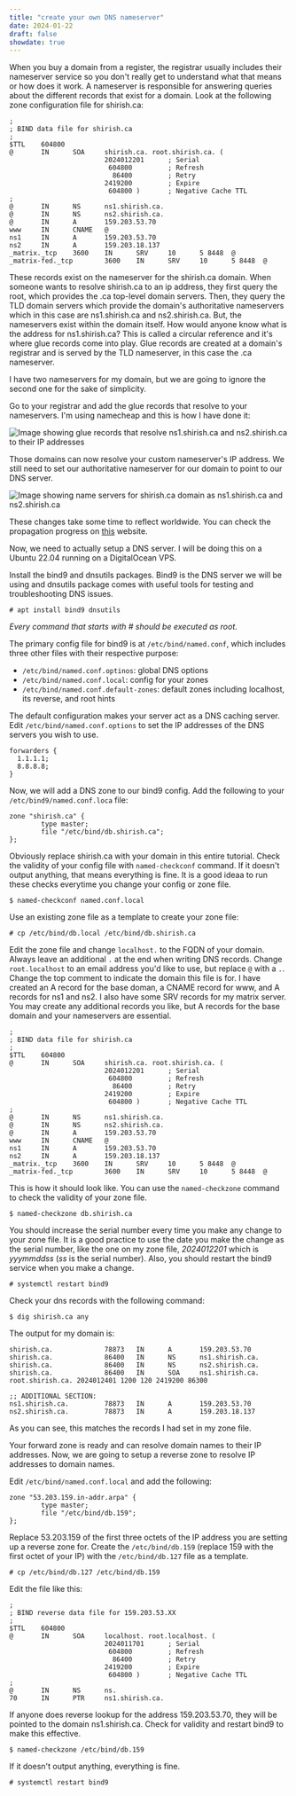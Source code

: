 ```yaml
---
title: "create your own DNS nameserver"
date: 2024-01-22
draft: false
showdate: true
---
```


When you buy a domain from a register, the registrar usually includes their nameserver service so you don't really get to understand what that means or how does it work. A nameserver is responsible for answering queries about the different records that exist for a domain. Look at the following zone configuration file for shirish.ca:

```
;
; BIND data file for shirish.ca
;
$TTL    604800
@       IN      SOA     shirish.ca. root.shirish.ca. (
                        2024012201      ; Serial
                         604800         ; Refresh
                          86400         ; Retry
                        2419200         ; Expire
                         604800 )       ; Negative Cache TTL
;
@       IN      NS      ns1.shirish.ca.
@       IN      NS      ns2.shirish.ca.
@       IN      A       159.203.53.70
www     IN      CNAME   @
ns1     IN      A       159.203.53.70
ns2     IN      A       159.203.18.137
_matrix._tcp    3600    IN      SRV     10      5 8448  @
_matrix-fed._tcp        3600    IN      SRV     10      5 8448  @

```

These records exist on the nameserver for the shirish.ca domain. When someone wants to resolve shirish.ca to an ip address, they first query the root, which provides the .ca top-level domain servers. Then, they query the TLD domain servers which provide the domain's authoritative nameservers which in this case are ns1.shirish.ca and ns2.shirish.ca.  But, the nameservers exist within the domain itself. How would anyone know what is the address for ns1.shirish.ca? This is called a circular reference and it's where glue records come into play. Glue records are created at a domain's registrar and is served by the TLD nameserver, in this case the .ca nameserver.

I have two nameservers for my domain, but we are going to ignore the second one for the sake of simplicity.

Go to your registrar and add the glue records that resolve to your nameservers. I'm using namecheap and this is how I have done it:

![Image showing glue records that resolve ns1.shirish.ca and ns2.shirish.ca to their IP addresses](/images/nameserver-1.png)

Those domains can now resolve your custom nameserver's IP address. We still need to set our authoritative nameserver for our domain to point to our DNS server.

![Image showing name servers for shirish.ca domain as ns1.shirish.ca and ns2.shirish.ca](/images/nameserver-2.png)

These changes take some time to reflect worldwide. You can check the propagation progress on [this](https://www.whatsmydns.net/) website.

Now, we need to actually setup a DNS server. I will be doing this on a Ubuntu 22.04 running on a DigitalOcean VPS.

Install the bind9 and dnsutils packages. Bind9 is the DNS server we will be using and dnsutils package comes with useful tools for testing and troubleshooting DNS issues.

```
# apt install bind9 dnsutils
```
*Every command that starts with # should be executed as root*.

The primary config file for bind9 is at `/etc/bind/named.conf`, which includes three other files with their respective purpose:

- `/etc/bind/named.conf.optinos`: global DNS options
- `/etc/bind/named.conf.local`: config for your zones
- `/etc/bind/named.conf.default-zones`: default zones including localhost, its reverse, and root hints

The default configuration makes your server act as a DNS caching server. Edit `/etc/bind/named.conf.options` to set the IP addresses of the DNS servers you wish to use.
```
forwarders {
  1.1.1.1;
  8.8.8.8;
}
```

Now, we will add a DNS zone to our bind9 config. Add the following to your `/etc/bind9/named.conf.loca` file:

```
zone "shirish.ca" {
        type master;
        file "/etc/bind/db.shirish.ca";
};
```
Obviously replace shirish.ca with your domain in this entire tutorial. Check the validity of your config file with `named-checkconf` command. If it doesn't output anything, that means everything is fine. It is a good ideaa to run these checks everytime you change your config or zone file.
```
$ named-checkconf named.conf.local
```

Use an existing zone file as a template to create your zone file:
```
# cp /etc/bind/db.local /etc/bind/db.shirish.ca
```
Edit the zone file and change `localhost.` to the FQDN of your domain. Always leave an additional `.` at the end when writing DNS records. Change `root.localhost` to an email address you'd like to use, but replace `@` with a `.`. Change the top comment to indicate the domain this file is for. I have created an A record for the base doman, a CNAME record for www, and A records for ns1 and ns2. I also have some SRV records for my matrix server. You may create any additional records you like, but A records for the base domain and your nameservers are essential.
```
;
; BIND data file for shirish.ca
;
$TTL    604800
@       IN      SOA     shirish.ca. root.shirish.ca. (
                        2024012201      ; Serial
                         604800         ; Refresh
                          86400         ; Retry
                        2419200         ; Expire
                         604800 )       ; Negative Cache TTL
;
@       IN      NS      ns1.shirish.ca.
@       IN      NS      ns2.shirish.ca.
@       IN      A       159.203.53.70
www     IN      CNAME   @
ns1     IN      A       159.203.53.70
ns2     IN      A       159.203.18.137
_matrix._tcp    3600    IN      SRV     10      5 8448  @
_matrix-fed._tcp        3600    IN      SRV     10      5 8448  @

```
This is how it should look like. You can use the `named-checkzone` command to check the validity of your zone file.
```
$ named-checkzone db.shirish.ca
```
You should increase the serial number every time you make any change to your zone file. It is a good practice to use the date you make the change as the serial number, like the one on my zone file, *2024012201* which is *yyymmddss* (*ss* is the serial number). Also, you should restart the bind9 service when you make a change.
```
# systemctl restart bind9
```
Check your dns records with the following command:
```
$ dig shirish.ca any
```
The output for my domain is:
```
shirish.ca.             78873   IN      A       159.203.53.70
shirish.ca.             86400   IN      NS      ns1.shirish.ca.
shirish.ca.             86400   IN      NS      ns2.shirish.ca.
shirish.ca.             86400   IN      SOA     ns1.shirish.ca. root.shirish.ca. 2024012401 1200 120 2419200 86300

;; ADDITIONAL SECTION:
ns1.shirish.ca.         78873   IN      A       159.203.53.70
ns2.shirish.ca.         78873   IN      A       159.203.18.137
```
As you can see, this matches the records I had set in my zone file.

Your forward zone is ready and can resolve domain names to their IP addresses. Now, we are going to setup a reverse zone to resolve IP addresses to domain names.

Edit `/etc/bind/named.conf.local` and add the following:
```
zone "53.203.159.in-addr.arpa" {
        type master;
        file "/etc/bind/db.159";
};
```
Replace 53.203.159 of the first three octets of the IP address you are setting up a reverse zone for.
Create the `/etc/bind/db.159` (replace 159 with the first octet of your IP) with the `/etc/bind/db.127` file as a template.
```
# cp /etc/bind/db.127 /etc/bind/db.159
```
Edit the file like this:
```
;
; BIND reverse data file for 159.203.53.XX
;
$TTL    604800
@       IN      SOA     localhost. root.localhost. (
                        2024011701      ; Serial
                         604800         ; Refresh
                          86400         ; Retry
                        2419200         ; Expire
                         604800 )       ; Negative Cache TTL
;
@       IN      NS      ns.
70      IN      PTR     ns1.shirish.ca.
```
If anyone does reverse lookup for the address 159.203.53.70, they will be pointed to the domain ns1.shirish.ca. Check for validity and restart bind9 to make this effective.
```
$ named-checkzone /etc/bind/db.159
```
If it doesn't output anything, everything is fine.
```
# systemctl restart bind9
```

